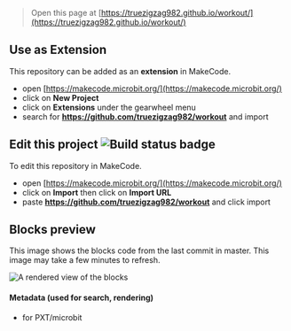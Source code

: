 
> Open this page at [https://truezigzag982.github.io/workout/](https://truezigzag982.github.io/workout/)

## Use as Extension

This repository can be added as an **extension** in MakeCode.

* open [https://makecode.microbit.org/](https://makecode.microbit.org/)
* click on **New Project**
* click on **Extensions** under the gearwheel menu
* search for **https://github.com/truezigzag982/workout** and import

## Edit this project ![Build status badge](https://github.com/truezigzag982/workout/workflows/MakeCode/badge.svg)

To edit this repository in MakeCode.

* open [https://makecode.microbit.org/](https://makecode.microbit.org/)
* click on **Import** then click on **Import URL**
* paste **https://github.com/truezigzag982/workout** and click import

## Blocks preview

This image shows the blocks code from the last commit in master.
This image may take a few minutes to refresh.

![A rendered view of the blocks](https://github.com/truezigzag982/workout/raw/master/.github/makecode/blocks.png)

#### Metadata (used for search, rendering)

* for PXT/microbit
<script src="https://makecode.com/gh-pages-embed.js"></script><script>makeCodeRender("{{ site.makecode.home_url }}", "{{ site.github.owner_name }}/{{ site.github.repository_name }}");</script>
